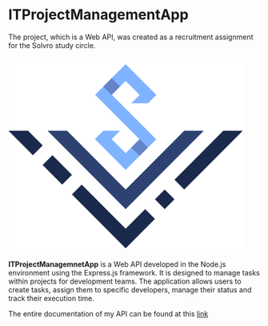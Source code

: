 # ITProjectManagementApp

The project, which is a Web API, was created as a recruitment assignment for the Solvro study circle.

![Solvro Logo](https://github.com/Skiperpol/ITProjectManagementApp/blob/main/logo_solvro.png)
---
**ITProjectManagemnetApp** is a Web API developed in the Node.js environment using the Express.js framework. It is designed to manage tasks within projects for development teams. The application allows users to create tasks, assign them to specific developers, manage their status and track their execution time.

The entire documentation of my API can be found at this [link]

[link]: https://documenter.getpostman.com/view/33994095/2sA3Bj9u4L

